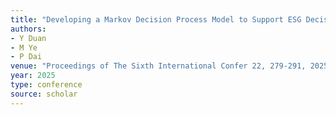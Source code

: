 ```yaml
---
title: "Developing a Markov Decision Process Model to Support ESG Decision-Making in the International Construction Market"
authors:
- Y Duan
- M Ye
- P Dai
venue: "Proceedings of The Sixth International Confer 22, 279-291, 2025"
year: 2025
type: conference
source: scholar
---
```

